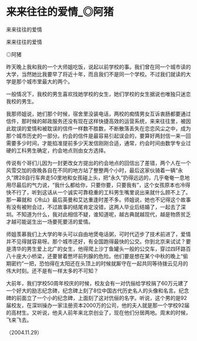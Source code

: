 # 来来往往的爱情_◎阿猪

来来往往的爱情

来来往往的爱情

◎阿猪

昨天晚上我和我的一个大师姐吃饭，说起以前学校的事。我们曾在同一个城市读的大学，当然她比我要早了将近十年，而且我们不是同一个学校。不过我们就读的大学是那个城市里最大的两个。

一般情况下，我校的男生喜欢找她学校的女生，她们学校的女生据说也唯独只迷恋我校的男生。

我那师姐说，她们那个时候，宿舍里没装电话，两校的痴情男女互诉衷肠都要通过信件，那时候的邮政服务还没有现在这样快捷高效的运营系统，来来往往里，被因此耽误的爱情和被耽误的信件一样数不胜数，不断散落丢失在恋恋风尘之中，成为那个城市历史的一部分。约会的信件是最容易引起误会的，要算好两封信一来一回需要多少时间，才能掐准提前多少天发信刚刚合适，通常，约会时间由数学专业过硬的工科男生确定，约会地点则由女方选择。

传说有个哥们儿因为一封更改女方提出的约会地点的回信出了差错，两个人在一个风雪交加的夜晚各自在不同的地方站了整整两个小时，最后这家伙骑着一辆“永久”牌28自行车奔走50里地和女孩碰上头，把“永久”扔得远远的，几乎奄奄一息地用尽最后的气力说，“我什么都给你，只要你要，只要我有”，这个女孩原本也冷得快不行了，听到这话从一个诚实可靠稳重的工科男生嘴里说出来就什么顾不上了。那一幕就和《冷山》最后英曼和艾达重逢时差不多。师姐说，她也不记得这个故事有没有被附会过，不过故事的结尾肯定没错，这两人毕业后结婚了，一起去了深圳。不知道为什么，我对此相信不疑，谁知道呢，越古典就越现代，越是物质贫乏才越可能诞生出一场要死要活的爱情。

师姐羡慕我们上大学的年头可以自由地煲电话粥，可时代迈步了技术前进了，爱情并不见得就容易呀。那个城市还好，有全国跑得最快的公交。你到北京来试试？要是清华的男生爱上北广的女生，他得爬上沙丁鱼罐头一般的公交车，穿过四环路百八十座大小桥梁，还要冒着憋坏前列腺的危险。他们要是想在某个中秋的晚上“偷期密约”一把，恐怕得在太阳还在头顶上的时候就厮守在一起共同等待拨云见月的伟大时刻。还不是有一样太多的不可知？

大前年，我们学校50周年校庆的时候，校友会有一对伉俪给学校捐了60万元建了一个好大的励志纪念碑，纪念碑上刻了8位中国古代历史名人的头像和名言。纪念碑的前面立了一个小的纪念碑，上面刻了这对伉俪的名字。听说，这个男的是92届校友，在深圳操办一家注册资本2000万的公司，他的夫人就是那一个学校92届的高材生。又听说，他夫人前年来北京创业了，现在他们分居两地。周末的时候，飞来飞去。

（2004.11.29）